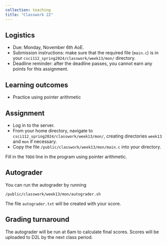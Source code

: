 ```yaml
---
collection: teaching
title: "Classwork 22"
---
```


## Logistics
* Due: Monday, November 6th AoE.
* Submission instructions: make sure that the required file (`main.c`) is in your
	`csci112_spring2024/classwork/week13/mon/` directory.
* Deadline reminder: after the deadline passes, you cannot earn any points for
	this assignment.

## Learning outcomes
* Practice using pointer arithmetic

## Assignment

* Log in to the server.
* From your home directory, navigate to `csci112_spring2024/classwork/week13/mon/`, creating directories `week13`
and `mon` if necessary.
* Copy the file `/public/classwork/week13/mon/main.c` into your directory.

Fill in the `TODO` line in the program using pointer arithmetic.


## Autograder

You can run the autograder by running

```
/public/classwork/week13/mon/autograder.sh
```

The file `autograder.txt` will be created with your score.


## Grading turnaround

The autograder will be run at 6am to calculate final scores. Scores will be
uploaded to D2L by the next class period.

